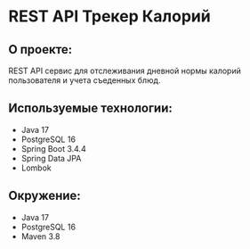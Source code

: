# REST API Трекер Калорий

## О проекте:
REST API сервис для отслеживания дневной нормы калорий пользователя и учета съеденных блюд.

## Используемые технологии:
- Java 17
- PostgreSQL 16
- Spring Boot 3.4.4
- Spring Data JPA
- Lombok

## Окружение:
- Java 17
- PostgreSQL 16
- Maven 3.8
